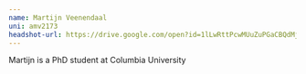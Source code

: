 ```yaml
---
name: Martijn Veenendaal
uni: amv2173
headshot-url: https://drive.google.com/open?id=1lLwRttPcwMUuZuPGaCBQdMjSMtJVv03V
---
```


Martijn is a PhD student at Columbia University

